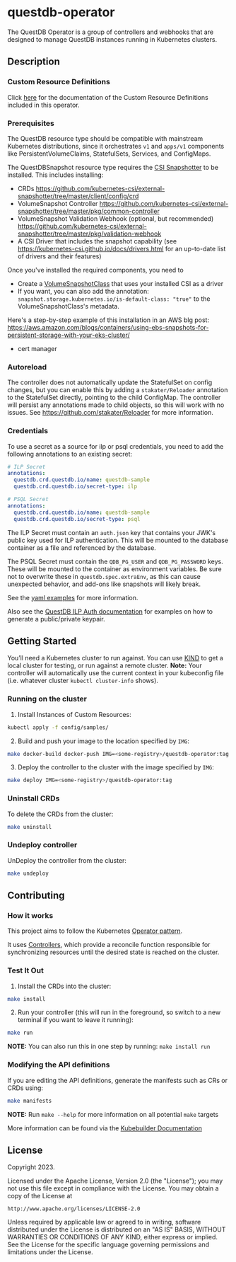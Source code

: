 # questdb-operator

The QuestDB Operator is a group of controllers and webhooks that are designed to manage QuestDB instances running in Kubernetes clusters.

## Description

### Custom Resource Definitions
Click [here](./docs.md) for the documentation of the Custom Resource Definitions included in this operator.

### Prerequisites

The QuestDB resource type should be compatible with mainstream Kubernetes distributions, since it orchestrates `v1` and `apps/v1` components like PersistentVolumeClaims, StatefulSets, Services, and ConfigMaps.

The QuestDBSnapshot resource type requires the [CSI Snapshotter](https://github.com/kubernetes-csi/external-snapshotter) to be installed. This includes installing:
- CRDs <https://github.com/kubernetes-csi/external-snapshotter/tree/master/client/config/crd>
- VolumeSnapshot Controller <https://github.com/kubernetes-csi/external-snapshotter/tree/master/pkg/common-controller>
- VolumeSnapshot Validation Webhook (optional, but recommended) <https://github.com/kubernetes-csi/external-snapshotter/tree/master/pkg/validation-webhook>
- A CSI Driver that includes the snapshot capability (see <https://kubernetes-csi.github.io/docs/drivers.html> for an up-to-date list of drivers and their features)

Once you've installed the required components, you need to
- Create a [VolumeSnapshotClass](https://kubernetes.io/docs/concepts/storage/volume-snapshot-classes/) that uses your installed CSI as a driver
- If you want, you can also add the annotation: `snapshot.storage.kubernetes.io/is-default-class: "true"` to the VolumeSnapshotClass's metadata.

Here's a step-by-step example of this installation in an AWS blg post:
<https://aws.amazon.com/blogs/containers/using-ebs-snapshots-for-persistent-storage-with-your-eks-cluster/>

- cert manager

### Autoreload

The controller does not automatically update the StatefulSet on config changes, but you can enable this by adding
a `stakater/Reloader` annotation to the StatefulSet directly, pointing to the child ConfigMap. The controller will persist any annotations made to child objects, so this will work with no issues. See <https://github.com/stakater/Reloader> for more information.

### Credentials

To use a secret as a source for ilp or psql credentials, you need to add the following annotations to an existing secret:

```yaml
# ILP Secret
annotations:
  questdb.crd.questdb.io/name: questdb-sample
  questdb.crd.questdb.io/secret-type: ilp

# PSQL Secret
annotations:
  questdb.crd.questdb.io/name: questdb-sample
  questdb.crd.questdb.io/secret-type: psql
```

The ILP Secret must contain an `auth.json` key that contains your JWK's public key used for ILP authentication. This will be mounted to the database container as a file and referenced by the database.

The PSQL Secret must contain the `QDB_PG_USER` and `QDB_PG_PASSWORD` keys. These will be mounted to the container as environment variables. Be sure not to overwrite these in `questdb.spec.extraEnv`, as this can cause unexpected behavior, and add-ons like snapshots will likely break.

See the [yaml examples](config/samples/secrets.yaml) for more information.

Also see the [QuestDB ILP Auth documentation](https://questdb.io/docs/reference/api/ilp/authenticate/) for examples on how to generate a public/private keypair.

## Getting Started
You’ll need a Kubernetes cluster to run against. You can use [KIND](https://sigs.k8s.io/kind) to get a local cluster for testing, or run against a remote cluster.
**Note:** Your controller will automatically use the current context in your kubeconfig file (i.e. whatever cluster `kubectl cluster-info` shows).

### Running on the cluster
1. Install Instances of Custom Resources:

```sh
kubectl apply -f config/samples/
```

2. Build and push your image to the location specified by `IMG`:

```sh
make docker-build docker-push IMG=<some-registry>/questdb-operator:tag
```

3. Deploy the controller to the cluster with the image specified by `IMG`:

```sh
make deploy IMG=<some-registry>/questdb-operator:tag
```

### Uninstall CRDs
To delete the CRDs from the cluster:

```sh
make uninstall
```

### Undeploy controller
UnDeploy the controller from the cluster:

```sh
make undeploy
```

## Contributing

### How it works
This project aims to follow the Kubernetes [Operator pattern](https://kubernetes.io/docs/concepts/extend-kubernetes/operator/).

It uses [Controllers](https://kubernetes.io/docs/concepts/architecture/controller/),
which provide a reconcile function responsible for synchronizing resources until the desired state is reached on the cluster.

### Test It Out
1. Install the CRDs into the cluster:

```sh
make install
```

2. Run your controller (this will run in the foreground, so switch to a new terminal if you want to leave it running):

```sh
make run
```

**NOTE:** You can also run this in one step by running: `make install run`

### Modifying the API definitions
If you are editing the API definitions, generate the manifests such as CRs or CRDs using:

```sh
make manifests
```

**NOTE:** Run `make --help` for more information on all potential `make` targets

More information can be found via the [Kubebuilder Documentation](https://book.kubebuilder.io/introduction.html)

## License

Copyright 2023.

Licensed under the Apache License, Version 2.0 (the "License");
you may not use this file except in compliance with the License.
You may obtain a copy of the License at

    http://www.apache.org/licenses/LICENSE-2.0

Unless required by applicable law or agreed to in writing, software
distributed under the License is distributed on an "AS IS" BASIS,
WITHOUT WARRANTIES OR CONDITIONS OF ANY KIND, either express or implied.
See the License for the specific language governing permissions and
limitations under the License.
